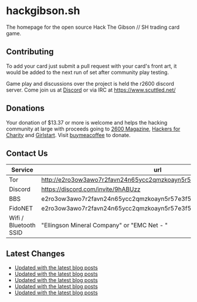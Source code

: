 # hackgibson.sh
The homepage for the open source Hack The Gibson // SH trading card game.


## Contributing

To add your card just submit a pull request with your card's front art, it would be added to the next run of set after community play testing.

Game play and discussions over the project is held the r2600 discord server. Come join us at [Discord](https://discord.com/invite/9hABUzz) or via IRC at https://www.scuttled.net/


## Donations

Your donation of $13.37 or more is welcome and helps the hacking community at large with proceeds going to [2600 Magazine](https://2600.com/), [Hackers for Charity](https://hackersforcharity.org) and [Girlstart](https://girlstart.org).  Visit [buymeacoffee](https://www.buymeacoffee.com/hackgibson.sh) to donate.


## Contact Us

Service | url
-|-
Tor | http://e2ro3ow3awo7r2favn24n65ycc2qmzkoayn5r57e3f56nvjwdcgg32ad.onion
Discord | https://discord.com/invite/9hABUzz
BBS | e2ro3ow3awo7r2favn24n65ycc2qmzkoayn5r57e3f56nvjwdcgg32ad.onion:23
FidoNET | e2ro3ow3awo7r2favn24n65ycc2qmzkoayn5r57e3f56nvjwdcgg32ad.onion:24554
Wifi / Bluetooth SSID | "Ellingson Mineral Company" or "EMC Net - <fidonet address>"

## Latest Changes
<!-- BLOG-POST-LIST:START -->
- [Updated with the latest blog posts](https://github.com/DFW2600/hackgibson.sh/commit/2fde741800eb72e8a1f954dc9610028b6f15334d)
- [Updated with the latest blog posts](https://github.com/DFW2600/hackgibson.sh/commit/7cf01789c543a5df4768bf85b8959e5bac62633b)
- [Updated with the latest blog posts](https://github.com/DFW2600/hackgibson.sh/commit/4109b6c44450da89985454b3b43ea4b6e1f3670f)
- [Updated with the latest blog posts](https://github.com/DFW2600/hackgibson.sh/commit/817fd7d99fc5eec6e288d5faaf0b2a6a66e816b1)
- [Updated with the latest blog posts](https://github.com/DFW2600/hackgibson.sh/commit/cb7421007a82258f274df5ddf4cbf9c82be571f4)
<!-- BLOG-POST-LIST:END -->
